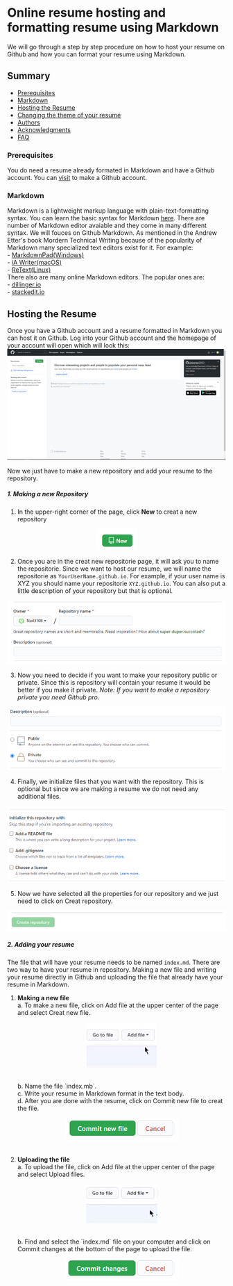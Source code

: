 # Online resume hosting and formatting resume using Markdown
We will go through a step by step procedure on how to host your resume on Github and how you can format your resume using Markdown.

## Summary
 - [Prerequisites](#prerequisites)
 - [Markdown](#markdown)
 - [Hosting the Resume](#hosting-the-resume)
 - [Changing the theme of your resume](#changing-the-theme-of-your-resume)
 - [Authors](#authors)
 - [Acknowledgments](#acknowledgments)
 - [FAQ](#faq)

### Prerequisites
You do need a resume already formated in Markdown and have a Github account. You can [visit](https://github.com/) to make a Github account.
### Markdown
Markdown is a lightweight markup language with plain-text-formatting syntax. You can learn the basic syntax for Markdown [here](https://www.markdownguide.org/basic-syntax/). There are number of Markdown editor avaiable and they come in many different syntax. We will fouces on Github Markdown.
As mentioned in the Andrew Etter's book Mordern Technical Writing because of the popularity of Markdown many specialized text editors exist for it. For example: <br />
    - [MarkdownPad(Windows)](http://www.markdownpad.com/)<br />
    - [iA Writer(macOS)](https://ia.net/writer)<br />
    - [ReText(Linux)](https://sourceforge.net/directory/development/wordprocessors/os:windows/)<br />
There also are many online Markdown editors. The popular ones are:<br />
    - [dillinger.io](https://dillinger.io/)<br />
    - [stackedit.io](https://stackedit.io/)<br />

## Hosting the Resume
Once you have a Github account and a resume formatted in Markdown you can host it on Github. Log into your Github account and the homepage of your account will open which will look this:
![Homepage](image/GithubHomepage.PNG)

Now we just have to make a new repository and add your resume to the repository.
##### **1. Making a new Repository**
1. In the upper-right corner of the page, click **New** to creat a new repository

<p align="center">
<img src="image/New.PNG">
</p>

2. Once you are in the creat new repositorie page, it will ask you to name the repositorie. Since we want to host our resume, we will name the repositorie as `YourUserName.github.io`. For example, if your user name is XYZ you should name your repositorie `XYZ.github.io`. You can also put a little description of your repository but that is optional.

<p align="center">
<img src="image/Onwer.PNG">
</p>

3. Now you need to decide if you want to make your repository public or private. Since this is repository will contain your resume it would be better if you make it private. *Note: If you want to make a repository private you need Github pro.*

<p align="center">
<img src="image/Private.PNG">
</p>

4. Finally, we initialize files that you want with the repository. This is optional but since we are making a resume we do not need any additional files.

<p align="center">
<img src="image/Additional_File.PNG">
</p>

5. Now we have selected all the properties for our repository and we just need to click on Creat repository.

<p align="center">
<img src="image/Creat.PNG">
</p>

##### **2. Adding your resume**
The file that will have your resume needs to be named `index.md`. There are two way to have your resume in repository. Making a new file and writing your resume directly in Github and uploading the file that already have your resume in Markdown.
1) **Making a new file** <br />
    a. To make a new file, click on Add file at the upper center of the page and select Creat new file.
    <p align="center">
    <img src="image/GIF.gif">
    </p>
    <br />
    b. Name the file `index.mb`. <br />
    c. Write your resume in Markdown format in the text body. <br />
    d. After you are done with the resume, click on Commit new file to creat the file.
    <p align="center">
    <img src="image/Commit.PNG">
    </p>
    <br />
2) **Uploading the file** <br />
    a. To upload the file, click on Add file at the upper center of the page and select Upload files.
    <p align="center">
    <img src="image/GIFupload.gif">
    </p>
    <br />
    b. Find and select the `index.md` file on your computer and click on Commit changes at the bottom of the page to upload the file.
    <p align="center">
    <img src="image/CommitChanges.PNG">
    </p>
